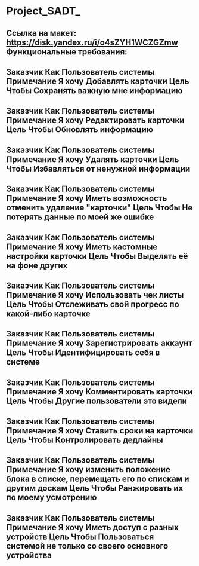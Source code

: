 # Project_SADT_
Ссылка на макет: https://disk.yandex.ru/i/o4sZYH1WCZGZmw
Функциональные требования:
-----------------------------------------------------------------
Заказчик	Как	Пользователь системы
Примечание	Я хочу	Добавлять карточки
Цель	Чтобы	Сохранять важную мне информацию
 -----------------------------------------------------------------
Заказчик	Как	Пользователь системы
Примечание	Я хочу	Редактировать карточки
Цель	Чтобы	Обновлять информацию
 -----------------------------------------------------------------
Заказчик	Как	Пользователь системы
Примечание	Я хочу	Удалять карточки
Цель	Чтобы	Избавляться от ненужной информации
 -----------------------------------------------------------------
Заказчик	Как	Пользователь системы
Примечание	Я хочу	Иметь возможность отменить удаление "карточки"
Цель	Чтобы	Не потерять данные по моей же ошибке
 -----------------------------------------------------------------
Заказчик	Как	Пользователь системы
Примечание	Я хочу	Иметь кастомные настройки карточки
Цель	Чтобы	Выделять её на фоне других
 -----------------------------------------------------------------
Заказчик	Как	Пользователь системы
Примечание	Я хочу	Использовать чек листы
Цель	Чтобы	Отслеживать свой прогресс по какой-либо карточке
 -----------------------------------------------------------------
Заказчик	Как	Пользователь системы
Примечание	Я хочу	Зарегистрировать аккаунт
Цель	Чтобы	Идентифицировать себя в системе
 -----------------------------------------------------------------
Заказчик	Как	Пользователь системы
Примечание	Я хочу	Комментировать карточки
Цель	Чтобы	Другие пользователи это видели
 -----------------------------------------------------------------
Заказчик	Как	Пользователь системы
Примечание	Я хочу	Ставить сроки на карточки
Цель	Чтобы	Контролировать дедлайны
 -----------------------------------------------------------------
Заказчик	Как	Пользователь системы
Примечание	Я хочу	изменить положение блока в списке, перемещать его по спискам и другим доскам
Цель	Чтобы	Ранжировать их по моему усмотрению
 ----------------------------------------------------------------
Заказчик	Как	Пользователь системы
Примечание	Я хочу	Иметь доступ с разных устройств
Цель	Чтобы	Пользоваться системой не только со своего основного устройства
 ----------------------------------------------------------------